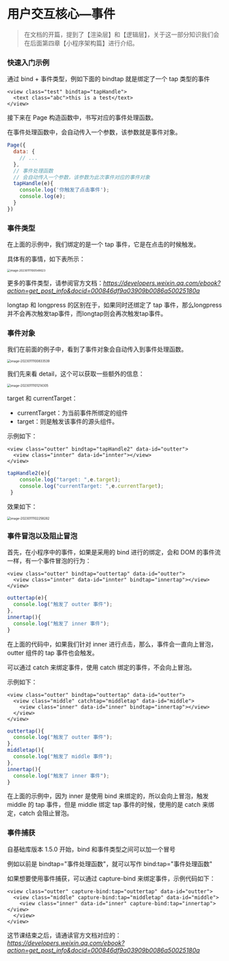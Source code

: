 # 用户交互核心—事件



> 在文档的开篇，提到了【渲染层】和【逻辑层】，关于这一部分知识我们会在后面第四章【小程序架构篇】进行介绍。



### 快速入门示例

通过 bind + 事件类型，例如下面的 bindtap 就是绑定了一个 tap 类型的事件

```wxml
<view class="test" bindtap="tapHandle">
  <text class="abc">this is a test</text>
</view>
```

接下来在 Page 构造函数中，书写对应的事件处理函数。

在事件处理函数中，会自动传入一个参数，该参数就是事件对象。

```js
Page({
  data: {
    // ...
  },
  // 事件处理函数
  // 会自动传入一个参数，该参数为此次事件对应的事件对象
  tapHandle(e){
    console.log('你触发了点击事件');
    console.log(e);
  }
})
```



### 事件类型

在上面的示例中，我们绑定的是一个 tap 事件，它是在点击的时候触发。

具体有的事情，如下表所示：

<img src="https://xiejie-typora.oss-cn-chengdu.aliyuncs.com/2023-01-11-020549.png" alt="image-20230111100549023" style="zoom:45%;" />

更多的事件类型，请参阅官方文档：*https://developers.weixin.qq.com/ebook?action=get_post_info&docid=000846df9a03909b0086a50025180a*

longtap 和 longpress 的区别在于，如果同时还绑定了 tap 事件，那么longpress并不会再次触发tap事件，而longtap则会再次触发tap事件。



### 事件对象

我们在前面的例子中，看到了事件对象会自动传入到事件处理函数。

<img src="https://xiejie-typora.oss-cn-chengdu.aliyuncs.com/2023-01-11-020834.png" alt="image-20230111100833539" style="zoom:50%;" />

我们先来看 detail，这个可以获取一些额外的信息：

<img src="https://xiejie-typora.oss-cn-chengdu.aliyuncs.com/2023-01-11-021214.png" alt="image-20230111101214305" style="zoom:50%;" />

target 和 currentTarget：

- currentTarget：为当前事件所绑定的组件
- target：则是触发该事件的源头组件。

示例如下：

```wxml
<view class="outter" bindtap="tapHandle2" data-id="outter">
  <view class="innter" data-id="innter"></view>
</view>
```

```js
tapHandle2(e){
    console.log("target: ",e.target);
    console.log("currentTarget: ",e.currentTarget);
 }
```

效果如下：

<img src="https://xiejie-typora.oss-cn-chengdu.aliyuncs.com/2023-01-11-022258.png" alt="image-20230111102258282" style="zoom: 50%;" />



### 事件冒泡以及阻止冒泡

首先，在小程序中的事件，如果是采用的 bind 进行的绑定，会和 DOM 的事件流一样，有一个事件冒泡的行为：

```wxml
<view class="outter" bindtap="outtertap" data-id="outter">
  <view class="innter" data-id="innter" bindtap="innertap"></view>
</view>
```

```js
outtertap(e){
  console.log("触发了 outter 事件");
},
innertap(){
  console.log("触发了 inner 事件");
}
```

在上面的代码中，如果我们针对 inner 进行点击，那么，事件会一直向上冒泡，outter 组件的 tap 事件也会触发。

可以通过 catch 来绑定事件，使用 catch 绑定的事件，不会向上冒泡。

示例如下：

```wxml
<view class="outter" bindtap="outtertap" data-id="outter">
  <view class="middle" catchtap="middletap" data-id="middle">
    <view class="inner" data-id="inner" bindtap="innertap"></view>
  </view>
</view>
```

```js
outtertap(){
  console.log("触发了 outter 事件");
},
middletap(){
  console.log("触发了 middle 事件");
},
innertap(){
  console.log("触发了 inner 事件");
}
```

在上面的示例中，因为 inner 是使用 bind 来绑定的，所以会向上冒泡，触发 middle 的 tap 事件，但是 middle 绑定 tap 事件的时候，使用的是 catch 来绑定，catch 会阻止冒泡。



### 事件捕获

自基础库版本 1.5.0 开始，bind 和事件类型之间可以加一个冒号

例如以前是 bindtap="事件处理函数"，就可以写作 bind:tap="事件处理函数"

如果想要使用事件捕获，可以通过 capture-bind 来绑定事件，示例代码如下：

```wxml
<view class="outter" capture-bind:tap="outtertap" data-id="outter">
  <view class="middle" capture-bind:tap="middletap" data-id="middle">
    <view class="inner" data-id="inner" capture-bind:tap="innertap"></view>
  </view>
</view>
```



这节课结束之后，请通读官方文档对应的：*https://developers.weixin.qq.com/ebook?action=get_post_info&docid=000846df9a03909b0086a50025180a*


